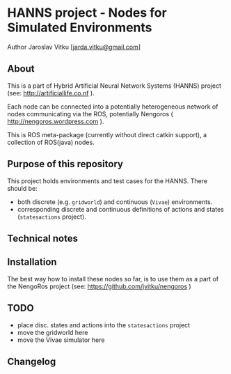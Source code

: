HANNS project - Nodes for Simulated Environments
================================================


Author Jaroslav Vitku [jarda.vitku@gmail.com]


About
------

This is a part of Hybrid Artificial Neural Network Systems (HANNS) project (see: http://artificiallife.co.nf ). 

Each node can be connected into a potentially heterogeneous network of nodes communicating via the ROS, potentially Nengoros ( http://nengoros.wordpress.com ). 

This is ROS meta-package (currently without direct catkin support), a collection of ROS(java) nodes.

 
Purpose of this repository
-----------------------

This project holds environments and test cases for the HANNS. There should be:

* both discrete (e.g. `gridworld`) and continuous (`Vivae`) environments.
* corresponding discrete and continuous definitions of actions and states (`statesactions` project).


Technical notes
---------------


Installation
------------------

The best way how to install these nodes so far, is to use them as a part of the NengoRos project (see: https://github.com/jvitku/nengoros )

TODO
----------

- place disc. states and actions into the `statesactions` project
- move the gridworld here
- move the Vivae simulator here

Changelog
------------------
